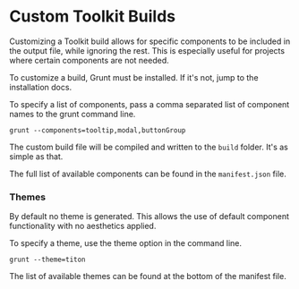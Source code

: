 # Custom Toolkit Builds #

Customizing a Toolkit build allows for specific components to be included in the output file, while ignoring the rest.
This is especially useful for projects where certain components are not needed.

To customize a build, Grunt must be installed. If it's not, jump to the installation docs.

To specify a list of components, pass a comma separated list of component names to the grunt command line.

    grunt --components=tooltip,modal,buttonGroup

The custom build file will be compiled and written to the `build` folder. It's as simple as that.

The full list of available components can be found in the `manifest.json` file.

### Themes ###

By default no theme is generated. This allows the use of default component functionality with no aesthetics applied.

To specify a theme, use the theme option in the command line.

    grunt --theme=titon

The list of available themes can be found at the bottom of the manifest file.
